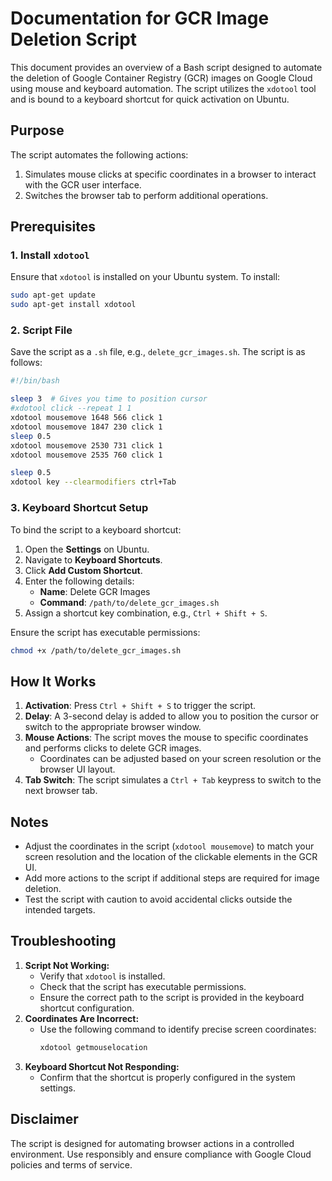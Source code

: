 # Documentation for GCR Image Deletion Script

This document provides an overview of a Bash script designed to automate the deletion of Google Container Registry (GCR) images on Google Cloud using mouse and keyboard automation. The script utilizes the `xdotool` tool and is bound to a keyboard shortcut for quick activation on Ubuntu.

## Purpose
The script automates the following actions:
1. Simulates mouse clicks at specific coordinates in a browser to interact with the GCR user interface.
2. Switches the browser tab to perform additional operations.

## Prerequisites
### 1. Install `xdotool`
Ensure that `xdotool` is installed on your Ubuntu system. To install:
```bash
sudo apt-get update
sudo apt-get install xdotool
```

### 2. Script File
Save the script as a `.sh` file, e.g., `delete_gcr_images.sh`. The script is as follows:

```bash
#!/bin/bash

sleep 3  # Gives you time to position cursor
#xdotool click --repeat 1 1
xdotool mousemove 1648 566 click 1
xdotool mousemove 1847 230 click 1
sleep 0.5
xdotool mousemove 2530 731 click 1
xdotool mousemove 2535 760 click 1

sleep 0.5
xdotool key --clearmodifiers ctrl+Tab
```

### 3. Keyboard Shortcut Setup
To bind the script to a keyboard shortcut:

1. Open the **Settings** on Ubuntu.
2. Navigate to **Keyboard Shortcuts**.
3. Click **Add Custom Shortcut**.
4. Enter the following details:
   - **Name**: Delete GCR Images
   - **Command**: `/path/to/delete_gcr_images.sh`
5. Assign a shortcut key combination, e.g., `Ctrl + Shift + S`.

Ensure the script has executable permissions:
```bash
chmod +x /path/to/delete_gcr_images.sh
```

## How It Works
1. **Activation**: Press `Ctrl + Shift + S` to trigger the script.
2. **Delay**: A 3-second delay is added to allow you to position the cursor or switch to the appropriate browser window.
3. **Mouse Actions**: The script moves the mouse to specific coordinates and performs clicks to delete GCR images.
   - Coordinates can be adjusted based on your screen resolution or the browser UI layout.
4. **Tab Switch**: The script simulates a `Ctrl + Tab` keypress to switch to the next browser tab.

## Notes
- Adjust the coordinates in the script (`xdotool mousemove`) to match your screen resolution and the location of the clickable elements in the GCR UI.
- Add more actions to the script if additional steps are required for image deletion.
- Test the script with caution to avoid accidental clicks outside the intended targets.

## Troubleshooting
1. **Script Not Working:**
   - Verify that `xdotool` is installed.
   - Check that the script has executable permissions.
   - Ensure the correct path to the script is provided in the keyboard shortcut configuration.
2. **Coordinates Are Incorrect:**
   - Use the following command to identify precise screen coordinates:
     ```bash
     xdotool getmouselocation
     ```
3. **Keyboard Shortcut Not Responding:**
   - Confirm that the shortcut is properly configured in the system settings.

## Disclaimer
The script is designed for automating browser actions in a controlled environment. Use responsibly and ensure compliance with Google Cloud policies and terms of service.

